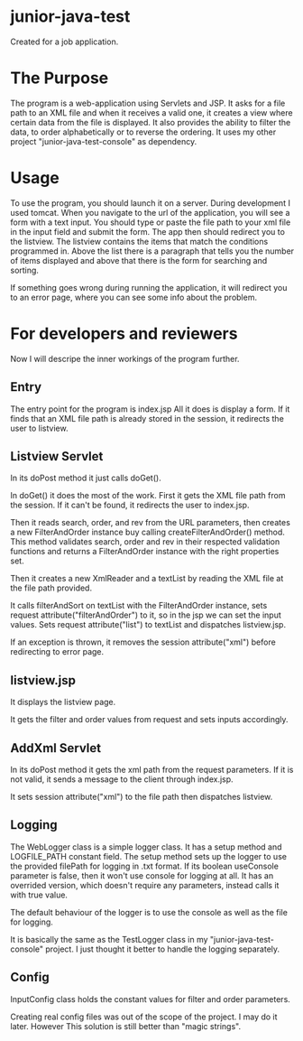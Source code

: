 # junior-java-test
Created for a job application.

# The Purpose
The program is a web-application using Servlets and JSP. It asks for a file path to an XML file and when it receives a valid one, it creates a view where certain data from the file is displayed. It also provides the ability to filter the data, to order alphabetically or to reverse the ordering. It uses my other project "junior-java-test-console" as dependency.

# Usage
To use the program, you should launch it on a server. During development I used tomcat. When you navigate to the url of the application, you will see a form with a text input.
You should type or paste the file path to your xml file in the input field and submit the form. The app then should redirect you to the listview. The listview contains the items that match the conditions programmed in. Above the list there is a paragraph that tells you the number of items displayed and above that there is the form for searching and sorting.

If something goes wrong during running the application, it will redirect you to an error page, where you can see some info about the problem.

# For developers and reviewers
Now I will descripe the inner workings of the program further.

## Entry
The entry point for the program is index.jsp All it does is display a form. If it finds that an XML file path is already stored in the session, it redirects the user to listview.

## Listview Servlet
In its doPost method it just calls doGet().

In doGet() it does the most of the work. First it gets the XML file path from the session. If it can't be found, it redirects the user to index.jsp.

Then it reads search, order, and rev from the URL parameters, then creates a new FilterAndOrder instance buy calling createFilterAndOrder() method. This method validates search, order and rev in their respected validation functions and returns a FilterAndOrder instance with the right properties set.

Then it creates a new XmlReader and a textList by reading the XML file at the file path provided.

It calls filterAndSort on textList with the FilterAndOrder instance, sets request attribute("filterAndOrder") to it, so in the jsp we can set the input values.
Sets request attribute("list") to textList and dispatches listview.jsp.

If an exception is thrown, it removes the session attribute("xml") before redirecting to error page.

## listview.jsp
It displays the listview page.

It gets the filter and order values from request and sets inputs accordingly.

## AddXml Servlet
In its doPost method it gets the xml path from the request parameters. If it is not valid, it sends a message to the client through index.jsp.

It sets session attribute("xml") to the file path then dispatches listview.

## Logging
The WebLogger class is a simple logger class. It has a setup method and LOGFILE_PATH constant field. The setup method sets up the logger to use the provided filePath for logging in .txt format. If its boolean useConsole parameter is false, then it won't use console for logging at all. It has an overrided version, which doesn't require any parameters, instead calls it with true value.

The default behaviour of the logger is to use the console as well as the file for logging.

It is basically the same as the TestLogger class in my "junior-java-test-console" project. I just thought it better to handle the logging separately.

## Config
InputConfig class holds the constant values for filter and order parameters.

Creating real config files was out of the scope of the project. I may do it later. However This solution is still better than "magic strings".
